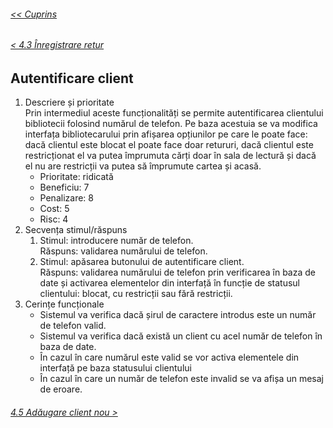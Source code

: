 ###### [<< Cuprins](/Documentație/Cuprins.md)
###### [< 4.3	Înregistrare retur](/Documentație/4%20Caracteristici%20ale%20sistemului/4.03%20Înregistrare%20retur.md)
## Autentificare client
1. 	Descriere și prioritate  
	Prin intermediul aceste funcționalități se permite autentificarea clientului bibliotecii folosind numărul de telefon. Pe baza acestuia se va modifica interfața bibliotecarului prin afișarea opțiunilor pe care le poate face: dacă clientul este blocat el poate face doar retururi, dacă clientul este restricționat el va putea împrumuta cărți doar în sala de lectură și dacă el nu are restricții va putea să împrumute cartea și acasă.
    - Prioritate: ridicată
    - Beneficiu: 7
    - Penalizare: 8
    - Cost: 5
    - Risc: 4
2.	Secvența stimul/răspuns
    1.	Stimul: introducere număr de telefon.  
    Răspuns: validarea numărului de telefon.
    2.	Stimul: apăsarea butonului de autentificare client.  
    Răspuns: validarea numărului de telefon prin verificarea în baza de date și activarea elementelor din interfață în funcție de statusul clientului: blocat, cu restricții sau fără restricții.
3.	Cerințe funcționale
    - Sistemul va verifica dacă șirul de caractere introdus este un număr de telefon valid.
    - Sistemul va verifica dacă există un client cu acel număr de telefon în baza de date.
    - În cazul în care numărul este valid se vor activa elementele din interfață pe baza statusului clientului
    - În cazul în care un număr de telefon este invalid se va afișa un mesaj de eroare.
###### [4.5 Adăugare client nou >](/Documentație/4%20Caracteristici%20ale%20sistemului/4.05%20Adăugare%20client%20nou.md)